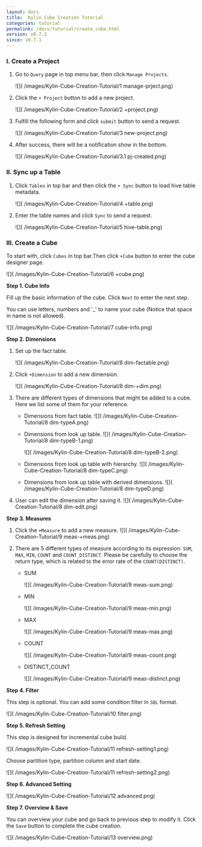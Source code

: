 ```yaml
---
layout: docs
title:  Kylin Cube Creation Tutorial
categories: tutorial
permalink: /docs/tutorial/create_cube.html
version: v0.7.2
since: v0.7.1
---
```

  
  
### I. Create a Project
1. Go to `Query` page in top menu bar, then click `Manage Projects`.

   ![]( /images/Kylin-Cube-Creation-Tutorial/1 manage-prject.png)

2. Click the `+ Project` button to add a new project.

   ![]( /images/Kylin-Cube-Creation-Tutorial/2 +project.png)

3. Fulfill the following form and click `submit` button to send a request.

   ![]( /images/Kylin-Cube-Creation-Tutorial/3 new-project.png)

4. After success, there will be a notification show in the bottom.

   ![]( /images/Kylin-Cube-Creation-Tutorial/3.1 pj-created.png)

### II. Sync up a Table
1. Click `Tables` in top bar and then click the `+ Sync` button to load hive table metadata.

   ![]( /images/Kylin-Cube-Creation-Tutorial/4 +table.png)

2. Enter the table names and click `Sync` to send a request.

   ![]( /images/Kylin-Cube-Creation-Tutorial/5 hive-table.png)

### III. Create a Cube
To start with, click `Cubes` in top bar.Then click `+Cube` button to enter the cube designer page.

![]( /images/Kylin-Cube-Creation-Tutorial/6 +cube.png)

**Step 1. Cube Info**

Fill up the basic information of the cube. Click `Next` to enter the next step.

You can use letters, numbers and '_' to name your cube (Notice that space in name is not allowed).

![]( /images/Kylin-Cube-Creation-Tutorial/7 cube-info.png)

**Step 2. Dimensions**

1. Set up the fact table.

    ![]( /images/Kylin-Cube-Creation-Tutorial/8 dim-factable.png)

2. Click `+Dimension` to add a new dimension.

    ![]( /images/Kylin-Cube-Creation-Tutorial/8 dim-+dim.png)

3. There are different types of dimensions that might be added to a cube. Here we list some of them for your reference.

    * Dimensions from fact table.
        ![]( /images/Kylin-Cube-Creation-Tutorial/8 dim-typeA.png)

    * Dimensions from look up table.
        ![]( /images/Kylin-Cube-Creation-Tutorial/8 dim-typeB-1.png)

        ![]( /images/Kylin-Cube-Creation-Tutorial/8 dim-typeB-2.png)
   
    * Dimensions from look up table with hierarchy.
        ![]( /images/Kylin-Cube-Creation-Tutorial/8 dim-typeC.png)

    * Dimensions from look up table with derived dimensions.
        ![]( /images/Kylin-Cube-Creation-Tutorial/8 dim-typeD.png)

4. User can edit the dimension after saving it.
   ![]( /images/Kylin-Cube-Creation-Tutorial/8 dim-edit.png)

**Step 3. Measures**

1. Click the `+Measure` to add a new measure.
   ![]( /images/Kylin-Cube-Creation-Tutorial/9 meas-+meas.png)

2. There are 5 different types of measure according to its expression: `SUM`, `MAX`, `MIN`, `COUNT` and `COUNT_DISTINCT`. Please be  carefully to choose the return type, which is related to the error rate of the `COUNT(DISTINCT)`.
   * SUM

     ![]( /images/Kylin-Cube-Creation-Tutorial/9 meas-sum.png)

   * MIN

     ![]( /images/Kylin-Cube-Creation-Tutorial/9 meas-min.png)

   * MAX

     ![]( /images/Kylin-Cube-Creation-Tutorial/9 meas-max.png)

   * COUNT

     ![]( /images/Kylin-Cube-Creation-Tutorial/9 meas-count.png)

   * DISTINCT_COUNT

     ![]( /images/Kylin-Cube-Creation-Tutorial/9 meas-distinct.png)

**Step 4. Filter**

This step is optional. You can add some condition filter in `SQL` format.

![]( /images/Kylin-Cube-Creation-Tutorial/10 filter.png)

**Step 5. Refresh Setting**

This step is designed for incremental cube build. 

![]( /images/Kylin-Cube-Creation-Tutorial/11 refresh-setting1.png)

Choose partition type, partition column and start date.

![]( /images/Kylin-Cube-Creation-Tutorial/11 refresh-setting2.png)

**Step 6. Advanced Setting**

![]( /images/Kylin-Cube-Creation-Tutorial/12 advanced.png)

**Step 7. Overview & Save**

You can overview your cube and go back to previous step to modify it. Click the `Save` button to complete the cube creation.

![]( /images/Kylin-Cube-Creation-Tutorial/13 overview.png)
